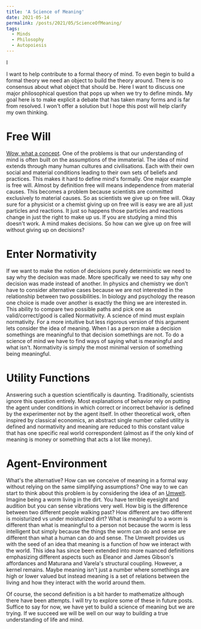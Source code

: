 ```yaml
---
title: 'A Science of Meaning'
date: 2021-05-14
permalink: /posts/2021/05/ScienceOfMeaning/
tags:
  - Minds
  - Philosophy
  - Autopoiesis
---
```


I 

I want to help contribute to a formal theory of mind. To even begin
to build a formal theory we need an object to build the theory around.
There is no consensus about what object that should be. Here I want to
discuss one major philosophical question that pops up when we try to
define minds. My goal here is to make explicit a debate that has taken 
many forms and is far from resolved. I won't offer a solution but I 
hope this post will help clarify my own thinking.

Free Will
==========
[Wow, what a concept](https://youtu.be/FYJ1dbyDcrI?t=9). 
One of the problems is that
our understanding of mind is often built on the assumptions of
the immaterial. The idea of mind extends through many human
cultures and civilisations. Each with their own social and 
material conditions leading to their own sets of beliefs and practices.
This makes it hard to define mind's formally.
One major example is free will. Almost by definition free will means 
independence from material causes. This becomes a problem because
scientists are committed exclusively to material causes. So as 
scientists we give up on free will. Okay sure for a physicist or
a chemist giving up on free will is easy we are all just particles
and reactions. It just so happens those particles and reactions change
in just the right to make up us. If you are studying a mind this 
doesn't work. A mind makes decisions. So how can we give up on free will
without giving up on decisions? 

Enter Normativity
===============
If we want to make the notion of decisions purely deterministic we need to
say why the decision was made. More specifically we need to say why one 
decision was made instead of another. In physics and chemistry we don't have
to consider alternative cases because we are not interested in the 
relationship between two possibilities. In biology and psychology the reason 
one choice is
made over another is exactly the thing we are interested in. This ability to
compare two possible paths and pick one as valid/correct/good is called
Normativity. A science of mind must explain normativity. For a more intuitive
but less rigorous version of this argument lets consider the idea of meaning.
When I as a person make a decision somethings are meaningful to that decision
somethings are not. To do a science of mind we have to find ways of saying what
is meaningful and what isn't. Normativity is simply the most minimal version of
something being meaningful.

Utility Functions
=================
Answering such a question scientifically is daunting.
Traditionally, scientists ignore this question entirely. Most explanations of behavior
rely on putting the agent under conditions in which correct or incorrect behavior is
defined by the experimenter not by the agent itself. In other theoretical work, often
inspired by classical economics, an abstract single number called utility is defined
and normativity and meaning are reduced to this constant value that has one specific 
real world correspondent (almost as if the only kind of meaning is money or something 
that acts a lot like money).

Agent-Environment
==================
What's the alternative? How can we conceive of meaning in a formal way without relying 
on the same simplifying assumptions? One way to we can start to think about this problem
is by considering the idea of an [Umwelt](https://en.wikipedia.org/wiki/Umwelt). Imagine 
being a worm living in the dirt. You have terrible eyesight and audition but you can sense
vibrations very well. How big is the difference between two different people walking past?
How different are two different is moisturized vs under moisturized dirt? What is meaningful
to a worm is different than what is meaningful to a person not because the worm is less
intelligent but simply because the things the worm can do and sense are different than
what a human can do and sense. The Umwelt provides us with the seed of an idea that meaning
is a function of how we interact with the world. This idea has since been extended into more
nuanced definitions emphasizing different aspects such as Eleanor and James Gibson's affordances 
and Maturana and Varela's structural coupling. However, a kernel remains. Maybe meaning isn't
just a number where somethings are high or lower valued but instead meaning is a set of relations
between the living and how they interact with the world around them.

Of course, the second definition is a bit harder to mathematize although there have been attempts.
I will try to explore some of these in future posts. Suffice to say for now, we have yet to build
a science of meaning but we are trying. If we succeed we will be well on our way to building a
true understanding of life and mind.
